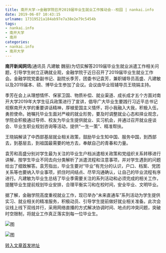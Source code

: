 ```yaml
---
title: 南开大学->金融学院召开2019届毕业生就业工作推动会--校园 | nankai.info
date: 2019-06-07 10:43:15
urlname: 17319521a184ab97e7a38e2e79c5454b
tags: 
- nankai.info
- 南开大学
- 南开
categories:
- nankai.info
- 南开大学
---
```



**南开新闻网讯**(通讯员 凡建敏 魏丽)为切实解答2019届毕业生就业派遣工作相关问题，引导学生树立正确就业观，金融学院于近日召开了2019届毕业生就业工作会。金融学院党委副书记、副院长季芳，团委书记袁芳，兼职辅导员高盛、凡建敏以及2019届本、硕、博毕业生参加了会议。会议由毕业班辅导员王晓娟主持。

季芳在会上从理想情怀、保家卫国、物质补偿、就业渠道、成长成才五个方面对南开大学2019年大学生征兵政策进行了宣讲，倡导广大毕业生要践行习近平总书记视察南开大学的重要讲话精神，厚植爱国主义情怀，将小我融入大我，积极入伍，勇担使命。她嘱托毕业生面对严峻的就业形势，要及时调整就业心态和择业观念，学院会积极通过导师、校友为毕业生提供就业、实习机会，并通过召开就业座谈会、毕业生职业规划咨询等活动，提供“一生一策”、精准帮扶。

王晓娟解读了中西部基层就业相关政策，鼓励毕业生知中国、服务中国，到西部去，到基层去，到祖国最需要的地方去，奉献自己的青春和力量。

袁芳和高盛分别对学生最为关注的毕业生户档派遣相关政策和党组织关系转移进行讲解，按学生毕业不同去向分类解析了派遣流程和注意事项，并对学生遇到的问题给出了细致解答。袁芳指出，毕业生要对“毕业”有充分的认识，户口、档案、党团关系等也要纳入毕业事项，抓住时间结点、尽早沟通确认，让自己的毕业流程有序进行。凡建敏为毕业生总结了毕业季需要关注的系列活动和必须完成的相关工作，提醒毕业生提前规划毕业安排，合理平衡实习和在校时间，安全毕业、文明毕业。

据了解，金融学院高度重视就业工作，现已举办“未来直通车”系列活动为学生提供实习、就业相关的精准服务，积极动员、引导学生提前做好就业相关准备。此次会议线上线下双线并行，采用网络直播的方式解决协调时间、地点的冲突问题，突破时空限制，将就业工作真正落实到每一位毕业生。



![图](http://news.nankai.edu.cn/pic/0/00/35/84/358485_537023.jpg)

![图](http://news.nankai.edu.cn/pic/0/00/35/84/358484_999992.jpg)

[转入文章首发地址](http://news.nankai.edu.cn/qqxy/system/2019/06/07/000456114.shtml)